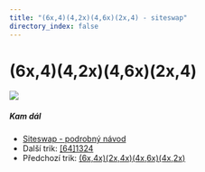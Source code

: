```yaml
---
title: "(6x,4)(4,2x)(4,6x)(2x,4) - siteswap"
directory_index: false
---
```


# (6x,4)(4,2x)(4,6x)(2x,4)

![](/animace/siteswap/6x,4_4,2x_4,6x_2x,4_.gif)

##### Kam dál

- [Siteswap - podrobný návod](/siteswap.html "Podrobné vysvětlení siteswapů..")
- Další trik: [\[64\]1324](64_1324.html "Siteswap [64]1324")
- Předchozí trik: [(6x,4x)(2x,4x)(4x,6x)(4x,2x)](6x,4x_2x,4x_4x,6x_4x,2x_.html "Siteswap (6x,4x)(2x,4x)(4x,6x)(4x,2x)")

